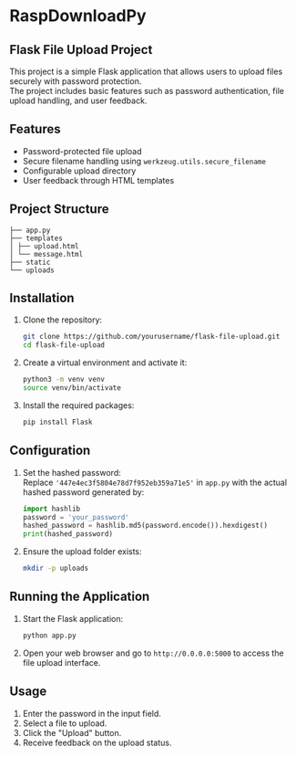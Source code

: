# RaspDownloadPy

## Flask File Upload Project

This project is a simple Flask application that allows users to upload files securely with password protection.  
The project includes basic features such as password authentication, file upload handling, and user feedback.

## Features

- Password-protected file upload
- Secure filename handling using `werkzeug.utils.secure_filename`
- Configurable upload directory
- User feedback through HTML templates

## Project Structure
```
├── app.py
├── templates
│ ├── upload.html
│ └── message.html
├── static
└── uploads
```


## Installation

1. Clone the repository:
    ```bash
    git clone https://github.com/yourusername/flask-file-upload.git
    cd flask-file-upload
    ```

2. Create a virtual environment and activate it:
    ```bash
    python3 -m venv venv
    source venv/bin/activate
    ```

3. Install the required packages:
    ```bash
    pip install Flask
    ```

## Configuration

1. Set the hashed password:  
    Replace `'447e4ec3f5804e78d7f952eb359a71e5'` in `app.py` with the actual hashed password generated by:
    ```python
    import hashlib
    password = 'your_password'
    hashed_password = hashlib.md5(password.encode()).hexdigest()
    print(hashed_password)
    ```

2. Ensure the upload folder exists:
    ```bash
    mkdir -p uploads
    ```

## Running the Application

1. Start the Flask application:
    ```bash
    python app.py
    ```

2. Open your web browser and go to `http://0.0.0.0:5000` to access the file upload interface.

## Usage

1. Enter the password in the input field.
2. Select a file to upload.
3. Click the "Upload" button.
4. Receive feedback on the upload status.
